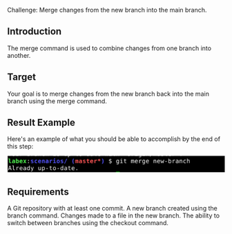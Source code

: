 Challenge: Merge changes from the new branch into the main branch.

## Introduction

The merge command is used to combine changes from one branch into another.

## Target

Your goal is to merge changes from the new branch back into the main branch using the merge command.

## Result Example

Here's an example of what you should be able to accomplish by the end of this step:

![challenge-git-branch-operation](assets/challenge-git-branch-operation-4.png)


## Requirements

A Git repository with at least one commit.
A new branch created using the branch command.
Changes made to a file in the new branch.
The ability to switch between branches using the checkout command.

